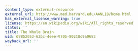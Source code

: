 ```yaml
---
content_type: external-resource
external_url: http://www.med.harvard.edu/AANLIB/home.html
has_external_license_warning: true
license: https://en.wikipedia.org/wiki/All_rights_reserved
status: ''
title: The Whole Brain
uid: 68852053-62bc-4eee-9705-80218c9a9683
wayback_url: ''
---
```

